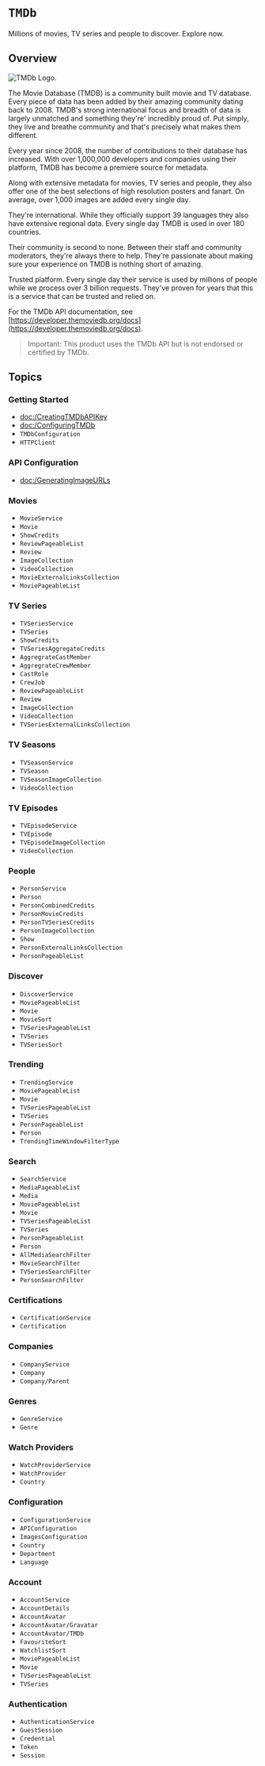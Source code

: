 # ``TMDb``

Millions of movies, TV series and people to discover. Explore now.

## Overview

![TMDb Logo.](tmdb_logo.svg)

The Movie Database (TMDB) is a community built movie and TV database. Every
piece of data has been added by their amazing community dating back to 2008.
TMDB's strong international focus and breadth of data is largely unmatched and
something they're' incredibly proud of. Put simply, they live and breathe
community and that's precisely what makes them different.

Every year since 2008, the number of contributions to their database has
increased. With over 1,000,000 developers and companies using their platform,
TMDB has become a premiere source for metadata.

Along with extensive metadata for movies, TV series and people, they also offer
one of the best selections of high resolution posters and fanart. On average,
over 1,000 images are added every single day.

They're international. While they officially support 39 languages they also
have extensive regional data. Every single day TMDB is used in over 180
countries.

Their community is second to none. Between their staff and community
moderators, they're always there to help. They're passionate about making sure
your experience on TMDB is nothing short of amazing.

Trusted platform. Every single day their service is used by millions of people
while we process over 3 billion requests. They've proven for years that this is
a service that can be trusted and relied on.

For the TMDb API documentation, see
[https://developer.themoviedb.org/docs](https://developer.themoviedb.org/docs).

> Important: This product uses the TMDb API but is not endorsed or certified by TMDb.

## Topics

### Getting Started

- <doc:/CreatingTMDbAPIKey>
- <doc:/ConfiguringTMDb>
- ``TMDbConfiguration``
- ``HTTPClient``

### API Configuration

- <doc:/GeneratingImageURLs>

### Movies

- ``MovieService``
- ``Movie``
- ``ShowCredits``
- ``ReviewPageableList``
- ``Review``
- ``ImageCollection``
- ``VideoCollection``
- ``MovieExternalLinksCollection``
- ``MoviePageableList``

### TV Series

- ``TVSeriesService``
- ``TVSeries``
- ``ShowCredits``
- ``TVSeriesAggregateCredits``
- ``AggregrateCastMember``
- ``AggregrateCrewMember``
- ``CastRole``
- ``CrewJob``
- ``ReviewPageableList``
- ``Review``
- ``ImageCollection``
- ``VideoCollection``
- ``TVSeriesExternalLinksCollection``

### TV Seasons

- ``TVSeasonService``
- ``TVSeason``
- ``TVSeasonImageCollection``
- ``VideoCollection``

### TV Episodes

- ``TVEpisodeService``
- ``TVEpisode``
- ``TVEpisodeImageCollection``
- ``VideoCollection``

### People

- ``PersonService``
- ``Person``
- ``PersonCombinedCredits``
- ``PersonMovieCredits``
- ``PersonTVSeriesCredits``
- ``PersonImageCollection``
- ``Show``
- ``PersonExternalLinksCollection``
- ``PersonPageableList``

### Discover

- ``DiscoverService``
- ``MoviePageableList``
- ``Movie``
- ``MovieSort``
- ``TVSeriesPageableList``
- ``TVSeries``
- ``TVSeriesSort``

### Trending

- ``TrendingService``
- ``MoviePageableList``
- ``Movie``
- ``TVSeriesPageableList``
- ``TVSeries``
- ``PersonPageableList``
- ``Person``
- ``TrendingTimeWindowFilterType``

### Search

- ``SearchService``
- ``MediaPageableList``
- ``Media``
- ``MoviePageableList``
- ``Movie``
- ``TVSeriesPageableList``
- ``TVSeries``
- ``PersonPageableList``
- ``Person``
- ``AllMediaSearchFilter``
- ``MovieSearchFilter``
- ``TVSeriesSearchFilter``
- ``PersonSearchFilter``

### Certifications

- ``CertificationService``
- ``Certification``

### Companies

- ``CompanyService``
- ``Company``
- ``Company/Parent``

### Genres

- ``GenreService``
- ``Genre``

### Watch Providers

- ``WatchProviderService``
- ``WatchProvider``
- ``Country``

### Configuration

- ``ConfigurationService``
- ``APIConfiguration``
- ``ImagesConfiguration``
- ``Country``
- ``Department``
- ``Language``

### Account

- ``AccountService``
- ``AccountDetails``
- ``AccountAvatar``
- ``AccountAvatar/Gravatar``
- ``AccountAvatar/TMDb``
- ``FavouriteSort``
- ``WatchlistSort``
- ``MoviePageableList``
- ``Movie``
- ``TVSeriesPageableList``
- ``TVSeries``

### Authentication

- ``AuthenticationService``
- ``GuestSession``
- ``Credential``
- ``Token``
- ``Session``
